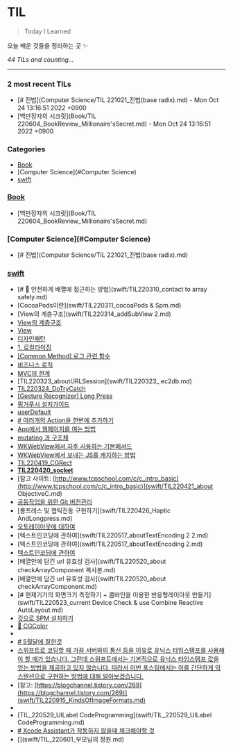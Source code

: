 # TIL
> Today I Learned

오늘 배운 것들을 정리하는 곳 ✨


_44 TILs and counting..._

---

### 2 most recent TILs

- [# 진법](Computer Science/TIL 221021_진법(base  radix).md) - Mon Oct 24 13:16:51 2022 +0900
- [백만장자의 시크릿](Book/TIL 220604_BookReview_Millionaire'sSecret.md) - Mon Oct 24 13:16:51 2022 +0900

### Categories

- [Book](#Book)
- [Computer Science](#Computer Science)
- [swift](#swift)

### [Book](#Book)
- [백만장자의 시크릿](Book/TIL 220604_BookReview_Millionaire'sSecret.md)

### [Computer Science](#Computer Science)
- [# 진법](Computer Science/TIL 221021_진법(base  radix).md)

### [swift](#swift)
- [# 📌 안전하게 배열에 접근하는 방법](swift/TIL220310_contact to array safely.md)
- [CocoaPods이란](swift/TIL220311_cocoaPods & Spm.md)
- [View의 계층구조](swift/TIL220314_addSubView 2.md)
- [View의 계층구조](swift/TIL220314_addSubView.md)
- [View](swift/TIL220315_aboutViewSummary.md)
- [디자인패턴](swift/TIL220316_aboutMVVM&Init.md)
- [1. 로컬라이징](swift/TIL220317_aboutLocalize&UIScreen&&UIDevice.md)
- [[Common Method] 로그 관련 함수](swift/TIL220318_aboutLogMethod.md)
- [비즈니스 로직](swift/TIL220321_aboutBusinessLogic.md)
- [MVC의 한계](swift/TIL220322_AboutMVC_NavigationController.md)
- [TIL220323_aboutURLSession](swift/TIL220323_ ec2db.md)
- [TIL220324_DoTryCatch](swift/TIL220324_AboutDoTryCatch.md)
- [[Gesture Recognizer] Long Press](swift/TIL220325_GestureRecognizer_LongPress.md)
- [핑거푸시 설치가이드](swift/TIL220330_fingerPush.md)
- [userDefault](swift/TIL220331_AboutUserDefualt.md)
- [# 여러개의 Action을 한번에 추가하기](swift/TIL220404_forEach.md)
- [App에서 웹페이지를 여는 방법](swift/TIL220406_webView.md)
- [mutating 과 구조체](swift/TIL220413_mutating.md)
- [WKWebView에서 자주 사용하는 기본메서드](swift/TIL220414_WKWebViewDelegage.md)
- [WKWebView에서 보내는 JS를 캐치하는 방법](swift/TIL220415_WKWebViewCatchingJS.md)
- [TIL220419_CGRect](swift/TIL220419_CGRect.md)
- [**TIL220420_socket**](swift/TIL220420_socket.md)
- [참고 사이트: [http://www.tcpschool.com/c/c_intro_basic](http://www.tcpschool.com/c/c_intro_basic)](swift/TIL220421_about ObjectiveC.md)
- [공동작업을 위한 Git 버전관리](swift/TIL220422_GitControl.md)
- [롱프레스 및 햅틱진동 구현하기](swift/TIL220426_Haptic AndLongpress.md)
- [오토레이아웃에 대하여](swift/TIL220514_autoLayout.md)
- [텍스트인코딩에 관하여](swift/TIL220517_aboutTextEncoding 2 2.md)
- [텍스트인코딩에 관하여](swift/TIL220517_aboutTextEncoding 2.md)
- [텍스트인코딩에 관하여](swift/TIL220517_aboutTextEncoding.md)
- [배열안에 담긴 url 유효성 검사](swift/TIL220520_about checkArrayComponent 복사본.md)
- [배열안에 담긴 url 유효성 검사](swift/TIL220520_about checkArrayComponent.md)
- [# 현재기기의 화면크기 측정하기 + 콤바인을 이용한 반응형레이아웃 만들기](swift/TIL220523_current Device Check & use Combine Reactive AutoLayout.md)
- [깃으로 SPM 설치하기](swift/TIL220524_HowToUseSPM.md)
- [🍊 CGColor](swift/TIL220525_aboutUIColorCgColor.md)
- [](swift/TIL220528_PragmaMark.md)
- [# 5월달에 잘한것](swift/TIL220530_MayReview.md)
- [스위프트로 코딩할 때 가끔 서버와의 통신 등을 이유로 유닉스 타임스탬프를 사용해야 할 때가 있습니다. 그런데 스위프트에서는 기본적으로 유닉스 타임스탬프 값을 얻는 방법을 제공하고 있지 않습니다. 따라서 이번 포스팅에서는 이를 간단하게 익스텐션으로 구현하는 방법에 대해 알아보겠습니다.](swift/TIL220914_TimeStamp.md)
- [참고: [https://blogchannel.tistory.com/269](https://blogchannel.tistory.com/269)](swift/TIL220915_KindsOfImageFormats.md)
- [](swift/TIL_220527_specialLiteral.md)
- [TIL_220529_UILabel CodeProgramming](swift/TIL_220529_UILabel CodeProgramming.md)
- [# Xcode Assistant가 작동하지 않을때 체크해야할 것](swift/TIL_220531_XcodeAssistant.md)
- [](swift/TIL_220601_부모님의 정원.md)

[1]: https://simonwillison.net/2020/Apr/20/self-rewriting-readme/
[2]: https://github.com/jbranchaud/til

